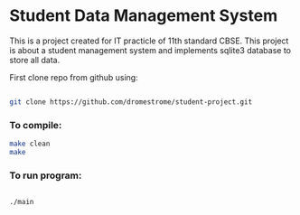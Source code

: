 # Student Data Management System

This is a project created for IT practicle of 11th standard CBSE.
This project is about a student management system and implements sqlite3 database to store all data.

First clone repo from github using:
```bash

git clone https://github.com/dromestrome/student-project.git

```

### To compile:
```bash
make clean
make

```

### To run program:
```bash

./main

```

